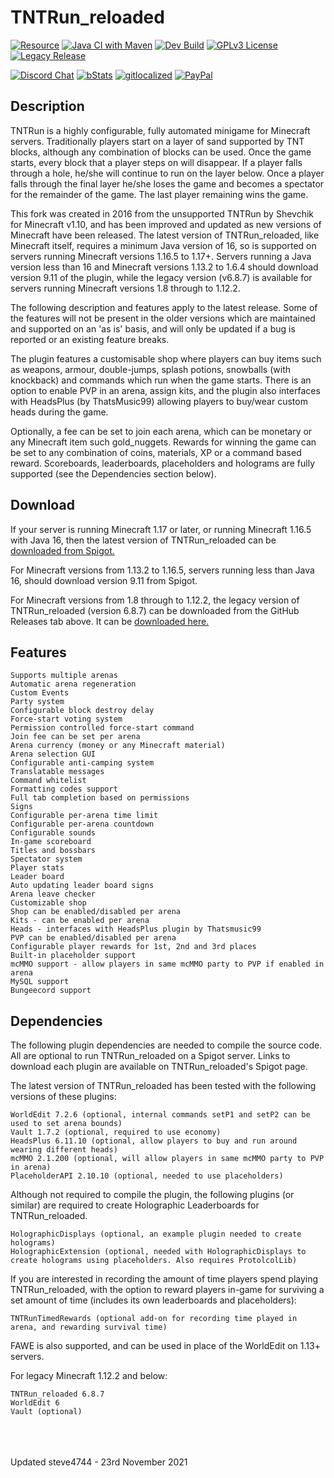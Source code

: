 # TNTRun_reloaded

[![Resource](https://img.shields.io/badge/SpigotMC-Resource-orange.svg)](https://www.spigotmc.org/resources/tntrun_reloaded-tntrun-for-1-13-1-16.53359/)
[![Java CI with Maven](https://github.com/steve4744/TNTRun/workflows/Java%20CI%20with%20Maven/badge.svg)](https://github.com/steve4744/TNTRun/actions?query=workflow%3A%22Java+CI+with+Maven%22)
[![Dev Build](https://img.shields.io/badge/Dev%20Build-Latest-orange?logo=github-actions)](https://github.com/steve4744/TNTRun/releases)
[![GPLv3 License](https://img.shields.io/badge/License-GPL%20v3-yellow.svg)](https://opensource.org/licenses/)
[![Legacy Release](https://img.shields.io/badge/Legacy%20Release-v6.8.7-blue.svg)](https://github.com/steve4744/TNTRun/releases/tag/v6.8.7)


[![Discord Chat](https://img.shields.io/discord/308323056592486420?logo=discord)](https://discord.gg/wFYSAS4)
[![bStats](https://img.shields.io/badge/statistics-bstats-brightgreen.svg)](https://bstats.org/plugin/bukkit/TNTRun_reloaded)
[![gitlocalized ](https://gitlocalize.com/repo/5420/whole_project/badge.svg)](https://gitlocalize.com/repo/5420/whole_project?utm_source=badge)
[![PayPal](https://img.shields.io/badge/paypal-donate-yellow?logo=paypal)](https://www.paypal.com/paypalme/steve4744)


## Description

TNTRun is a highly configurable, fully automated minigame for Minecraft servers. Traditionally players start on a layer of sand supported by TNT blocks, although any combination of blocks can be used. Once the game starts, every block that a player steps on will disappear. If a player falls through a hole, he/she will continue to run on the layer below. Once a player falls through the final layer he/she loses the game and becomes a spectator for the remainder of the game. The last player remaining wins the game.

This fork was created in 2016 from the unsupported TNTRun by Shevchik for Minecraft v1.10, and has been improved and updated as new versions of Minecraft have been released. The latest version of TNTRun_reloaded, like Minecraft itself, requires a minimum Java version of 16, so is supported on servers running Minecraft versions 1.16.5 to 1.17+. Servers running a Java version less than 16 and Minecraft versions 1.13.2 to 1.6.4 should download version 9.11 of the plugin, while the legacy version (v6.8.7) is available for servers running Minecraft versions 1.8 through to 1.12.2.

The following description and features apply to the latest release. Some of the features will not be present in the older versions which are maintained and supported on an 'as is' basis, and will only be updated if a bug is reported or an existing feature breaks.

The plugin features a customisable shop where players can buy items such as weapons, armour, double-jumps, splash potions, snowballs (with knockback) and commands which run when the game starts. There is an option to enable PVP in an arena, assign kits, and the plugin also interfaces with HeadsPlus (by ThatsMusic99) allowing players to buy/wear custom heads during the game.

Optionally, a fee can be set to join each arena, which can be monetary or any Minecraft item such gold_nuggets. Rewards for winning the game can be set to any combination of coins, materials, XP or a command based reward. Scoreboards, leaderboards, placeholders and holograms are fully supported (see the Dependencies section below).


## Download

If your server is running Minecraft 1.17 or later, or running Minecraft 1.16.5 with Java 16, then the latest version of TNTRun\_reloaded can be [downloaded from Spigot.](https://www.spigotmc.org/resources/tntrun_reloaded.53359/ "TNTRun_reloaded")

For Minecraft versions from 1.13.2 to 1.16.5, servers running less than Java 16, should download version 9.11 from Spigot.

For Minecraft versions from 1.8 through to 1.12.2, the legacy version of TNTRun\_reloaded (version 6.8.7) can be downloaded from the GitHub Releases tab above. It can be [downloaded here.](https://github.com/steve4744/TNTRun/releases/download/v6.8.6/TNTRun_reloaded-6.8.7.jar "v6.8.7")


## Features

    Supports multiple arenas
    Automatic arena regeneration
    Custom Events
    Party system
    Configurable block destroy delay
    Force-start voting system
    Permission controlled force-start command
    Join fee can be set per arena
    Arena currency (money or any Minecraft material)
    Arena selection GUI
    Configurable anti-camping system
    Translatable messages
    Command whitelist
    Formatting codes support
    Full tab completion based on permissions
    Signs
    Configurable per-arena time limit
    Configurable per-arena countdown
    Configurable sounds
    In-game scoreboard
    Titles and bossbars
    Spectator system
    Player stats
    Leader board
    Auto updating leader board signs
    Arena leave checker
    Customizable shop
    Shop can be enabled/disabled per arena
    Kits - can be enabled per arena
    Heads - interfaces with HeadsPlus plugin by Thatsmusic99
    PVP can be enabled/disabled per arena
    Configurable player rewards for 1st, 2nd and 3rd places
    Built-in placeholder support
    mcMMO support - allow players in same mcMMO party to PVP if enabled in arena
    MySQL support
    Bungeecord support


## Dependencies

The following plugin dependencies are needed to compile the source code. All are optional to run TNTRun_reloaded on a Spigot server.
Links to download each plugin are available on TNTRun_reloaded's Spigot page.

The latest version of TNTRun_reloaded has been tested with the following versions of these plugins:

    WorldEdit 7.2.6 (optional, internal commands setP1 and setP2 can be used to set arena bounds)
    Vault 1.7.2 (optional, required to use economy)
    HeadsPlus 6.11.10 (optional, allow players to buy and run around wearing different heads)
    mcMMO 2.1.200 (optional, will allow players in same mcMMO party to PVP in arena)
    PlaceholderAPI 2.10.10 (optional, needed to use placeholders)
    
Although not required to compile the plugin, the following plugins (or similar) are required to create Holographic Leaderboards for TNTRun_reloaded.
    
    HolographicDisplays (optional, an example plugin needed to create holograms)
    HolographicExtension (optional, needed with HolographicDisplays to create holograms using placeholders. Also requires ProtolcolLib)

If you are interested in recording the amount of time players spend playing TNTRun_reloaded, with the option to reward players in-game for surviving a set amount of time (includes its own leaderboards and placeholders):

    TNTRunTimedRewards (optional add-on for recording time played in arena, and rewarding survival time)

FAWE is also supported, and can be used in place of the WorldEdit on 1.13+ servers.

For legacy Minecraft 1.12.2 and below:

    TNTRun_reloaded 6.8.7
    WorldEdit 6
    Vault (optional)


<br />
<br />
<br />
Updated steve4744 - 23rd November 2021
